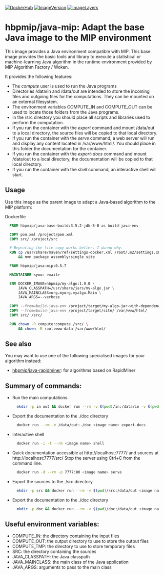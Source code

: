 [![DockerHub](https://img.shields.io/badge/docker-hbpmip%2Fjava--mip-008bb8.svg)](https://hub.docker.com/r/hbpmip/java-mip/) [![ImageVersion](https://images.microbadger.com/badges/version/hbpmip/java-mip.svg)](https://hub.docker.com/r/hbpmip/java-mip/tags "hbpmip/java-mip image tags") [![ImageLayers](https://images.microbadger.com/badges/image/hbpmip/java-mip.svg)](https://microbadger.com/#/images/hbpmip/java-mip "hbpmip/java-mip on microbadger")

# hbpmip/java-mip: Adapt the base Java image to the MIP environment

This image provides a Java environment compatible with MIP. This base image provides the
basic tools and library to execute a statistical or machine-learning Java algorithm in the runtime
environment provided by MIP Algorithm Factory / Woken.

It provides the following features:

* The *compute* user is used to run the Java programs
* Directories /data/in and /data/out are intended to store the incoming files
  and outgoing files for the computations. They can be mounted on an external filesystem.
* The environment variables COMPUTE_IN and COMPUTE_OUT can be used to locate those folders from the Java programs.
* In the /src directory you should place all scripts and libraries used to perform the computation.
* If you run the container with the *export* command and mount /data/out to a local directory,
  the source files will be copied to that local directory.
* If you run the container with the *serve* command, a web server will run and display any content located in /var/www/html/.
  You should place in this folder the documentation for the container.
* If you run the container with the *export-docs* command and mount /data/out to a local directory,
  the documentation will be copied to that local directory.
* If you run the container with the *shell* command, an interactive shell will start.

## Usage

Use this image as the parent image to adapt a Java-based algorithm to the MIP platform:

Dockerfile
```dockerfile
  FROM hbpmip/java-base-build:3.5.2-jdk-8-0 as build-java-env

  COPY pom.xml /project/pom.xml
  COPY src/ /project/src

  # Repeating the file copy works better. I dunno why.
  RUN cp /usr/share/maven/ref/settings-docker.xml /root/.m2/settings.xml \
      && mvn package assembly:single site

  FROM hbpmip/java-mip:0.5.7

  MAINTAINER <your email>

  ENV DOCKER_IMAGE=hbpmip/my-algo:1.0.0 \
      JAVA_CLASSPATH=/usr/share/jars/my-algo.jar \
      JAVA_MAINCLASS=org.myorg.myalgo.Main \
      JAVA_ARGS=--verbose

  COPY --from=build-java-env /project/target/my-algo-jar-with-dependencies.jar /usr/share/jars/my-algo.jar
  COPY --from=build-java-env /project/target/site/ /var/www/html/
  COPY src/ /src/

  RUN chown -R compute:compute /src/ \
      && chown -R root:www-data /var/www/html/
```

## See also

You may want to use one of the following specialised images for your algorithm instead:

* [hbpmip/java-rapidminer](../java-rapidminer/README.md): for algorithms based on RapidMiner

## Summary of commands:

* Run the main computations

  ```sh
    mkdir -p in out && docker run --rm -v $(pwd)/in:/data/in -v $(pwd)/out:/data/out <image name> compute
  ```
* Export the documentation to the ./doc directory

  ```sh
    docker run --rm -v /data/out:./doc <image name> export-docs
  ```

* Interactive shell

  ```sh
    docker run -i -t --rm <image name> shell
  ```

* Quick documentation accessible at http://localhost:7777/ and sources at http://localhost:7777/src/
  Stop the server using Ctrl+C from the command line.

  ```sh
    docker run -d --rm -p 7777:80 <image name> serve
  ```

* Export the sources to the ./src directory

  ```sh
    mkdir -p src && docker run --rm -v $(pwd)/src:/data/out <image name> export
  ```

* Export the documentation to the ./doc directory

  ```sh
    mkdir -p doc && docker run --rm -v $(pwd)/doc:/data/out <image name> export-docs
  ```

## Useful environment variables:

* COMPUTE_IN: the directory containing the input files
* COMPUTE_OUT: the output directory to use to store the output files
* COMPUTE_TMP: the directory to use to store temporary files
* SRC: the directory containing the sources
* JAVA_CLASSPATH: the Java classpath
* JAVA_MAINCLASS: the main class of the Java application
* JAVA_ARGS: arguments to pass to the main class

